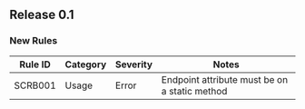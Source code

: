﻿## Release 0.1

### New Rules

Rule ID | Category | Severity | Notes
--------|----------|----------|--------------------
SCRB001 | Usage    | Error    | Endpoint attribute must be on a static method
